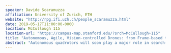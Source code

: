 ```yaml
---
speaker: Davide Scaramuzza
affiliation: University of Zurich, ETH
website: "http://rpg.ifi.uzh.ch/people_scaramuzza.html"
date: 2019-05-17T11:00:00-0000
location: McCullough 115
location-url: "https://campus-map.stanford.edu/?srch=McCullough+115"
title: "Autonomous, Agile, Vision-controlled Drones: from Frame-based to Event-based Vision"
abstract: "Autonomous quadrotors will soon play a major role in search-and-rescue and remote-inspection missions, where a fast response is crucial. Quadrotors have the potential to navigate quickly through unstructured environments, enter and exit buildings through narrow gaps, and fly through collapsed buildings. However, their speed and maneuverability are still far from those of birds. Indeed, agile navigation through unknown, indoor environments poses a number of challenges for robotics research in terms of perception, state estimation, planning, and control. In this talk, I will show that tightly-coupled perception and control is crucial in order to plan trajectories that improve the quality of perception. Also, I will talk about our recent results on event-based vision to enable low latency sensory motor control and navigation in both low light and dynamic environments, where traditional vision sensors fail."
---
```

